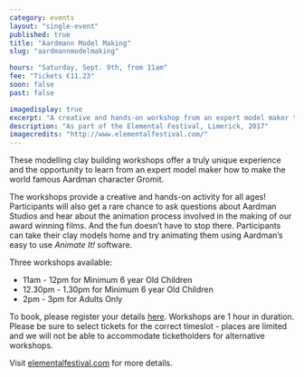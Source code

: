 ```yaml
---
category: events
layout: "single-event"
published: true
title: "Aardmann Model Making"
slug: "aardmannmodelmaking"

hours: "Saturday, Sept. 9th, from 11am"
fee: "Tickets €11.23"
soon: false
past: false

imagedisplay: true
excerpt: "A creative and hands-on workshop from an expert model maker to make the world famous Aardman character, Gromit"
description: "As part of the Elemental Festival, Limerick, 2017"
imagecredits: "http://www.elementalfestival.com/"
---
```


These modelling clay building workshops offer a truly unique experience and the opportunity to learn from an expert model maker how to make the world famous Aardman character Gromit.

The workshops provide a creative and hands-on activity for all ages! Participants will also get a rare chance to ask questions about Aardman Studios and hear about the animation process involved in the making of our award winning films. And the fun doesn’t have to stop there. Participants can take their clay models home and try animating them using Aardman’s easy to use *Animate It!* software.

Three workshops available:
- 11am - 12pm for Minimum 6 year Old Children
- 12.30pm - 1.30pm for Minimum 6 year Old Children
- 2pm - 3pm for Adults Only

To book, please register your details [here](https://www.eventbrite.ie/e/aardmann-model-making-workshops-tickets-37068358458?aff=eac2). Workshops are 1 hour in duration. Please be sure to select tickets for the correct timeslot - places are limited and we will not be able to accommodate ticketholders for alternative workshops.

Visit [elementalfestival.com](http://www.elementalfestival.com/) for more details.
